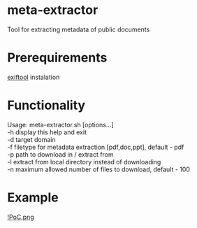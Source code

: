 # meta-extractor
Tool for extracting metadata of public documents

# Prerequirements
[exiftool](https://github.com/exiftool/exiftool) instalation

# Functionality 

Usage: meta-extractor.sh [options...] <br>
 -h	 display this help and exit <br>
 -d	 target domain <br>
 -f	 filetype for metadata extraction [pdf,doc,ppt], default - pdf <br>
 -p	 path to download in / extract from <br>
 -l	 extract from local directory instead of downloading <br>
 -n	 maximum allowed number of files to download, default - 100 <br>
 
 # Example

 [!PoC.png](https://github.com/abletsoff/meta-extractor/blob/2ea67d2148f6c1ef53dc573005705f160b73512e/PoC.png)
